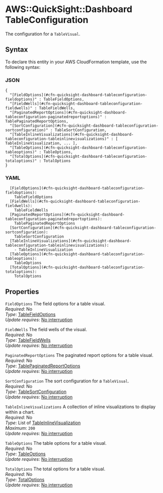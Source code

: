 # AWS::QuickSight::Dashboard TableConfiguration<a name="aws-properties-quicksight-dashboard-tableconfiguration"></a>

The configuration for a `TableVisual`\.

## Syntax<a name="aws-properties-quicksight-dashboard-tableconfiguration-syntax"></a>

To declare this entity in your AWS CloudFormation template, use the following syntax:

### JSON<a name="aws-properties-quicksight-dashboard-tableconfiguration-syntax.json"></a>

```
{
  "[FieldOptions](#cfn-quicksight-dashboard-tableconfiguration-fieldoptions)" : TableFieldOptions,
  "[FieldWells](#cfn-quicksight-dashboard-tableconfiguration-fieldwells)" : TableFieldWells,
  "[PaginatedReportOptions](#cfn-quicksight-dashboard-tableconfiguration-paginatedreportoptions)" : TablePaginatedReportOptions,
  "[SortConfiguration](#cfn-quicksight-dashboard-tableconfiguration-sortconfiguration)" : TableSortConfiguration,
  "[TableInlineVisualizations](#cfn-quicksight-dashboard-tableconfiguration-tableinlinevisualizations)" : [ TableInlineVisualization, ... ],
  "[TableOptions](#cfn-quicksight-dashboard-tableconfiguration-tableoptions)" : TableOptions,
  "[TotalOptions](#cfn-quicksight-dashboard-tableconfiguration-totaloptions)" : TotalOptions
}
```

### YAML<a name="aws-properties-quicksight-dashboard-tableconfiguration-syntax.yaml"></a>

```
  [FieldOptions](#cfn-quicksight-dashboard-tableconfiguration-fieldoptions): 
    TableFieldOptions
  [FieldWells](#cfn-quicksight-dashboard-tableconfiguration-fieldwells): 
    TableFieldWells
  [PaginatedReportOptions](#cfn-quicksight-dashboard-tableconfiguration-paginatedreportoptions): 
    TablePaginatedReportOptions
  [SortConfiguration](#cfn-quicksight-dashboard-tableconfiguration-sortconfiguration): 
    TableSortConfiguration
  [TableInlineVisualizations](#cfn-quicksight-dashboard-tableconfiguration-tableinlinevisualizations): 
    - TableInlineVisualization
  [TableOptions](#cfn-quicksight-dashboard-tableconfiguration-tableoptions): 
    TableOptions
  [TotalOptions](#cfn-quicksight-dashboard-tableconfiguration-totaloptions): 
    TotalOptions
```

## Properties<a name="aws-properties-quicksight-dashboard-tableconfiguration-properties"></a>

`FieldOptions`  <a name="cfn-quicksight-dashboard-tableconfiguration-fieldoptions"></a>
The field options for a table visual\.  
*Required*: No  
*Type*: [TableFieldOptions](aws-properties-quicksight-dashboard-tablefieldoptions.md)  
*Update requires*: [No interruption](https://docs.aws.amazon.com/AWSCloudFormation/latest/UserGuide/using-cfn-updating-stacks-update-behaviors.html#update-no-interrupt)

`FieldWells`  <a name="cfn-quicksight-dashboard-tableconfiguration-fieldwells"></a>
The field wells of the visual\.  
*Required*: No  
*Type*: [TableFieldWells](aws-properties-quicksight-dashboard-tablefieldwells.md)  
*Update requires*: [No interruption](https://docs.aws.amazon.com/AWSCloudFormation/latest/UserGuide/using-cfn-updating-stacks-update-behaviors.html#update-no-interrupt)

`PaginatedReportOptions`  <a name="cfn-quicksight-dashboard-tableconfiguration-paginatedreportoptions"></a>
The paginated report options for a table visual\.  
*Required*: No  
*Type*: [TablePaginatedReportOptions](aws-properties-quicksight-dashboard-tablepaginatedreportoptions.md)  
*Update requires*: [No interruption](https://docs.aws.amazon.com/AWSCloudFormation/latest/UserGuide/using-cfn-updating-stacks-update-behaviors.html#update-no-interrupt)

`SortConfiguration`  <a name="cfn-quicksight-dashboard-tableconfiguration-sortconfiguration"></a>
The sort configuration for a `TableVisual`\.  
*Required*: No  
*Type*: [TableSortConfiguration](aws-properties-quicksight-dashboard-tablesortconfiguration.md)  
*Update requires*: [No interruption](https://docs.aws.amazon.com/AWSCloudFormation/latest/UserGuide/using-cfn-updating-stacks-update-behaviors.html#update-no-interrupt)

`TableInlineVisualizations`  <a name="cfn-quicksight-dashboard-tableconfiguration-tableinlinevisualizations"></a>
A collection of inline visualizations to display within a chart\.  
*Required*: No  
*Type*: List of [TableInlineVisualization](aws-properties-quicksight-dashboard-tableinlinevisualization.md)  
*Maximum*: `200`  
*Update requires*: [No interruption](https://docs.aws.amazon.com/AWSCloudFormation/latest/UserGuide/using-cfn-updating-stacks-update-behaviors.html#update-no-interrupt)

`TableOptions`  <a name="cfn-quicksight-dashboard-tableconfiguration-tableoptions"></a>
The table options for a table visual\.  
*Required*: No  
*Type*: [TableOptions](aws-properties-quicksight-dashboard-tableoptions.md)  
*Update requires*: [No interruption](https://docs.aws.amazon.com/AWSCloudFormation/latest/UserGuide/using-cfn-updating-stacks-update-behaviors.html#update-no-interrupt)

`TotalOptions`  <a name="cfn-quicksight-dashboard-tableconfiguration-totaloptions"></a>
The total options for a table visual\.  
*Required*: No  
*Type*: [TotalOptions](aws-properties-quicksight-dashboard-totaloptions.md)  
*Update requires*: [No interruption](https://docs.aws.amazon.com/AWSCloudFormation/latest/UserGuide/using-cfn-updating-stacks-update-behaviors.html#update-no-interrupt)